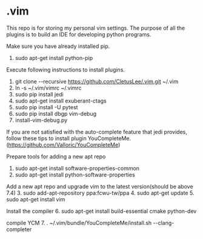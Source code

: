 .vim
====

This repo is for storing my personal vim settings. The purpose of all the plugins is to build an IDE for developing python programs.


Make sure you have already installed pip.

1. sudo apt-get install python-pip


Execute following instructions to install plugins.

1. git clone --recursive https://github.com/CletusLee/.vim.git ~/.vim
2. ln -s ~/.vim/vimrc ~/.vimrc
3. sudo pip install jedi
4. sudo apt-get install exuberant-ctags
5. sudo pip install -U pytest
6. sudo pip install dbgp vim-debug
7. install-vim-debug.py





If you are not satisfied with the auto-complete feature that jedi provides,
follow these tips to install plugin
YouCompleteMe.(https://github.com/Valloric/YouCompleteMe)

Prepare tools for adding a new apt repo
1. sudo apt-get install software-properties-common
2. sudo apt-get install python-software-properties

Add a new apt repo and upgrade vim to the latest version(should be above 7.4)
3. sudo add-apt-repository ppa:fcwu-tw/ppa
4. sudo apt-get update
5. sudo apt-get install vim

Install the compiler 
6. sudo apt-get install build-essential cmake python-dev

compile YCM
7. . ~/.vim/bundle/YouCompleteMe/install.sh --clang-completer


